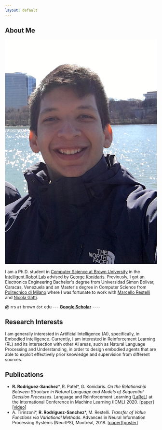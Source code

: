 ```yaml
---
layout: default
---
```


## About Me

<img class="profile-picture" src="profile.jpg">

I am a Ph.D. student in [Computer Science at Brown University](https://cs.brown.edu) in the [Intelligent Robot Lab](http://irl.cs.brown.edu) advised by [George Konidaris](http://cs.brown.edu/people/gdk/). Previously, I got an Electronics Engineering Bachelor's degree from Universidad Simon Bolivar, Caracas, Venezuela and an Master's degree in Computer Science from [Politecnico di Milano](https://polimi.it) where I was fortunate to work with [Marcello Restelli](https://restelli.faculty.polimi.it/MyWebSite/index.shtml) and [Nicola Gatti](https://www.gametheory.polimi.it/nicola-gatti.html).

**@** rrs ``at`` brown ``dot`` edu --- **[Google Scholar](https://scholar.google.com/citations?user=ONxoqRUAAAAJ&hl=es)** ----

## Research Interests

I am generally interested in Artificial Intelligence (AI), specifically, in Embodied Intelligence. Currently, I am interested in Reinforcement Learning (RL) and its intersection with other AI areas, such as Natural Language Processing and Understanding, in order to design embodied agents that are able to exploit effectively prior knowledge and supervision from different sources.

## Publications

- **R. Rodriguez-Sanchez**\*, R. Patel\*, G. Konidaris. *On the Relationship Between Structure in Natural Language and Models of Sequential Decision Processes*. Language and Reinforcement Learning ([LaReL](https://larel-ws.github.io/accepted-papers/)) at the International Conference in Machine Learning (ICML) 2020. 
[[paper](/on_the_relationship_between_structure_in_natural_language_and_models_of_sequential_decision_processes.pdf)] [[video](https://www.youtube.com/watch?v=a3JJo_cvzpE&feature=emb_logo)]
- A. Tirinzoni\*, **R. Rodriguez-Sanchez**\*, M. Restelli. *Transfer of Value Functions via Variational Methods*. Advances in Neural Information Processing Systems (NeurIPS), Montreal, 2018. [[paper](/tirinzoni2018transfer.pdf)][[poster](/nips2018_poster_transfer.pdf)]
